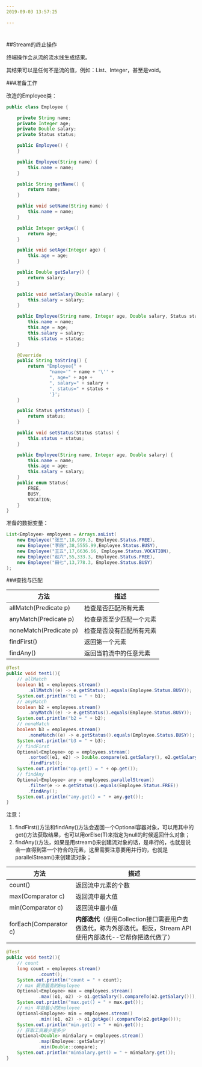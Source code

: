 ```yaml
---
2019-09-03 13:57:25

---
```


#

##Stream的终止操作

终端操作会从流的流水线生成结果。

其结果可以是任何不是流的值，例如：List、Integer，甚至是void。

###准备工作

改造的Employee类：

```java
public class Employee {

    private String name;
    private Integer age;
    private Double salary;
    private Status status;

    public Employee() {
    }

    public Employee(String name) {
        this.name = name;
    }

    public String getName() {
        return name;
    }

    public void setName(String name) {
        this.name = name;
    }

    public Integer getAge() {
        return age;
    }

    public void setAge(Integer age) {
        this.age = age;
    }

    public Double getSalary() {
        return salary;
    }

    public void setSalary(Double salary) {
        this.salary = salary;
    }

    public Employee(String name, Integer age, Double salary, Status status) {
        this.name = name;
        this.age = age;
        this.salary = salary;
        this.status = status;
    }

    @Override
    public String toString() {
        return "Employee{" +
                "name='" + name + '\'' +
                ", age=" + age +
                ", salary=" + salary +
                ", status=" + status +
                '}';
    }

    public Status getStatus() {
        return status;
    }

    public void setStatus(Status status) {
        this.status = status;
    }

    public Employee(String name, Integer age, Double salary) {
        this.name = name;
        this.age = age;
        this.salary = salary;
    }
    public enum Status{
        FREE,
        BUSY,
        VOCATION;
    }
}
```

准备的数据变量：

```java
List<Employee> employees = Arrays.asList(
    new Employee("张三",18,999.3, Employee.Status.FREE),
    new Employee("李四",38,5555.99,Employee.Status.BUSY),
    new Employee("王五",17,6636.66, Employee.Status.VOCATION),
    new Employee("赵六",55,333.3, Employee.Status.FREE),
    new Employee("田七",13,778.3, Employee.Status.BUSY)
);
```



###查找与匹配

| 方法                   | 描述                     |
| ---------------------- | ------------------------ |
| allMatch(Predicate p)  | 检查是否匹配所有元素     |
| anyMatch(Predicate p)  | 检查是否至少匹配一个元素 |
| noneMatch(Predicate p) | 检查是否没有匹配所有元素 |
| findFirst()            | 返回第一个元素           |
| findAny()              | 返回当前流中的任意元素   |

```java
@Test
public void test1(){
    // allMatch
    boolean b1 = employees.stream()
        .allMatch((e) -> e.getStatus().equals(Employee.Status.BUSY));
    System.out.println("b1 = " + b1);
    // anyMatch
    boolean b2 = employees.stream()
        .anyMatch((e) -> e.getStatus().equals(Employee.Status.BUSY));
    System.out.println("b2 = " + b2);
    // noneMatch
    boolean b3 = employees.stream()
        .noneMatch((e) -> e.getStatus().equals(Employee.Status.BUSY));
    System.out.println("b3 = " + b3);
    // findFirst
    Optional<Employee> op = employees.stream()
        .sorted((e1, e2) -> Double.compare(e1.getSalary(), e2.getSalary()))
        .findFirst();
    System.out.println("op.get() = " + op.get());
    // findAny
    Optional<Employee> any = employees.parallelStream()
        .filter(e -> e.getStatus().equals(Employee.Status.FREE))
        .findAny();
    System.out.println("any.get() = " + any.get());
}
```

注意：

1. findFirst()方法和findAny()方法会返回一个Optional容器对象，可以用其中的get()方法获取结果，也可以用orElse(T)来指定为null的时候返回什么对象；
2. findAny()方法，如果是用stream()来创建流对象的话，是串行的，也就是说会一直得到第一个符合的元素，这里需要注意要用并行的，也就是parallelStream()来创建流对象；

| 方法                  | 描述                                                         |
| --------------------- | ------------------------------------------------------------ |
| count()               | 返回流中元素的个数                                           |
| max(Comparator c)     | 返回流中最大值                                               |
| min(Comparator c)     | 返回流中最小值                                               |
| forEach(Comparator c) | **内部迭代**（使用Collection接口需要用户去做迭代，称为外部迭代。相反，Stream API使用内部迭代--它帮你把迭代做了） |

```java
@Test
public void test2(){
    // count
    long count = employees.stream()
            .count();
    System.out.println("count = " + count);
    // max 薪资最高的Employee
    Optional<Employee> max = employees.stream()
            .max((o1, o2) -> o1.getSalary().compareTo(o2.getSalary()));
    System.out.println("max.get() = " + max.get());
    // min 年龄最小的Employee
    Optional<Employee> min = employees.stream()
            .min((o1, o2) -> o1.getAge().compareTo(o2.getAge()));
    System.out.println("min.get() = " + min.get());
    // 获取工资最少是多少
    Optional<Double> minSalary = employees.stream()
            .map(Employee::getSalary)
            .min(Double::compare);
    System.out.println("minSalary.get() = " + minSalary.get());
}
```